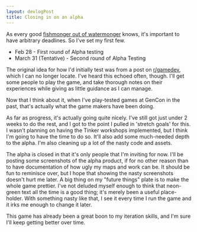 ```yaml
---
layout: devlogPost
title: Closing in on an alpha
---
```


As every good [fishmonger out of watermonger](http://www.youtube.com/watch?v=MXiQSxQ4Q6w#t=379) knows, it's important to have arbitrary deadlines. So I've set my first few.

* Feb 28 - First round of Alpha testing
* March 31 (Tentative) - Second round of Alpha Testing

The original idea for how I'd initially test was from a post on [r/gamedev](http://gamedev.reddit.com), which I can no longer locate. I've heard this echoed often, though. I'll get some people to play the game, and take thorough notes on their experiences while giving as little guidance as I can manage.

Now that I think about it, when I've play-tested games at GenCon in the past, that's actually what the game makers have been doing.

As far as progress, it's actually going quite nicely. I've still got just under 2 weeks to do the rest, and I got to the point I pulled in 'stretch goals' for this. I wasn't planning on having the Tinker workshops implemented, but I think I'm going to have the time to do so. It'll also add some much-needed depth to the alpha. I'm also cleaning up a lot of the nasty code and assets.

The alpha is closed in that it's only people that I'm inviting for now. I'll be posting some screenshots of the alpha product, if for no other reason than to have documentation of how ugly my maps and work can be. It should be fun to reminisce over, but I hope that showing the nasty screenshots doesn't hurt me later. A big thing on my "future things" plate is to make the whole game prettier. I've not deluded myself enough to think that neon-green text all the time is a good thing; it's merely been a useful place-holder. With something nasty like that, I see it every time I run the game and it irks me enough to change it later.

This game has already been a great boon to my iteration skills, and I'm sure I'll keep getting better over time.
